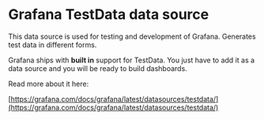 # Grafana TestData data source

This data source is used for testing and development of Grafana. Generates test data in different forms.

Grafana ships with **built in** support for TestData. You just have to add it as a data source and you will be ready to build dashboards.

Read more about it here:

[https://grafana.com/docs/grafana/latest/datasources/testdata/](https://grafana.com/docs/grafana/latest/datasources/testdata/)
